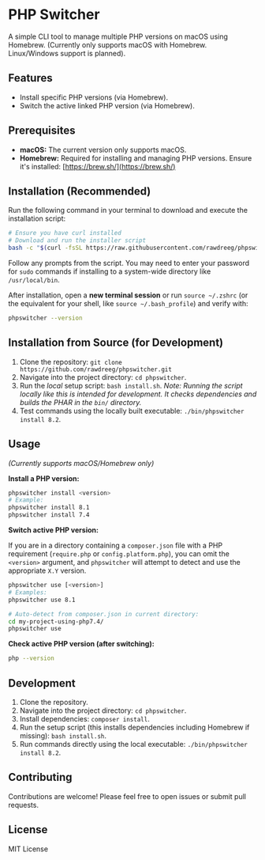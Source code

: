 # PHP Switcher

A simple CLI tool to manage multiple PHP versions on macOS using Homebrew.
(Currently only supports macOS with Homebrew. Linux/Windows support is planned).

## Features

*   Install specific PHP versions (via Homebrew).
*   Switch the active linked PHP version (via Homebrew).

## Prerequisites

*   **macOS:** The current version only supports macOS.
*   **Homebrew:** Required for installing and managing PHP versions. Ensure it's installed: [https://brew.sh/](https://brew.sh/)

## Installation (Recommended)

Run the following command in your terminal to download and execute the installation script:

```bash
# Ensure you have curl installed
# Download and run the installer script
bash -c "$(curl -fsSL https://raw.githubusercontent.com/rawdreeg/phpswitcher/v0.1.0/install.sh)" 
```

Follow any prompts from the script. You may need to enter your password for `sudo` commands if installing to a system-wide directory like `/usr/local/bin`.

After installation, open a **new terminal session** or run `source ~/.zshrc` (or the equivalent for your shell, like `source ~/.bash_profile`) and verify with:

```bash
phpswitcher --version
```

## Installation from Source (for Development)

1.  Clone the repository: `git clone https://github.com/rawdreeg/phpswitcher.git`
2.  Navigate into the project directory: `cd phpswitcher`.
3.  Run the *local* setup script: `bash install.sh`.
    *Note: Running the script locally like this is intended for development. It checks dependencies and builds the PHAR in the `bin/` directory.*
4.  Test commands using the locally built executable: `./bin/phpswitcher install 8.2`.

## Usage

*(Currently supports macOS/Homebrew only)*

**Install a PHP version:**

```bash
phpswitcher install <version>
# Example:
phpswitcher install 8.1
phpswitcher install 7.4
```

**Switch active PHP version:**

If you are in a directory containing a `composer.json` file with a PHP requirement (`require.php` or `config.platform.php`), you can omit the `<version>` argument, and `phpswitcher` will attempt to detect and use the appropriate `X.Y` version.

```bash
phpswitcher use [<version>]
# Examples:
phpswitcher use 8.1 

# Auto-detect from composer.json in current directory:
cd my-project-using-php7.4/
phpswitcher use
```

**Check active PHP version (after switching):**

```bash
php --version
```

## Development

1.  Clone the repository.
2.  Navigate into the project directory: `cd phpswitcher`.
3.  Install dependencies: `composer install`.
4.  Run the setup script (this installs dependencies including Homebrew if missing): `bash install.sh`.
5.  Run commands directly using the local executable: `./bin/phpswitcher install 8.2`.

## Contributing

Contributions are welcome! Please feel free to open issues or submit pull requests.

## License

MIT License 
